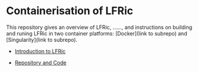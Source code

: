# Containerisation of LFRic

This repository gives an overview of LFRic, ......, and instructions on building
and runing LFRic in two container platforms: [Docker](link to subrepo)
and [Singularity](link to subrepo).

* [Introduction to LFRic](https://github.com/eth-cscs/ContainerHackathon/blob/master/LFRIC/LFRicIntro.md)

* [Repository and Code](lhttps://github.com/eth-cscs/ContainerHackathon/blob/master/LFRIC/LFRicRepoCode.md)
